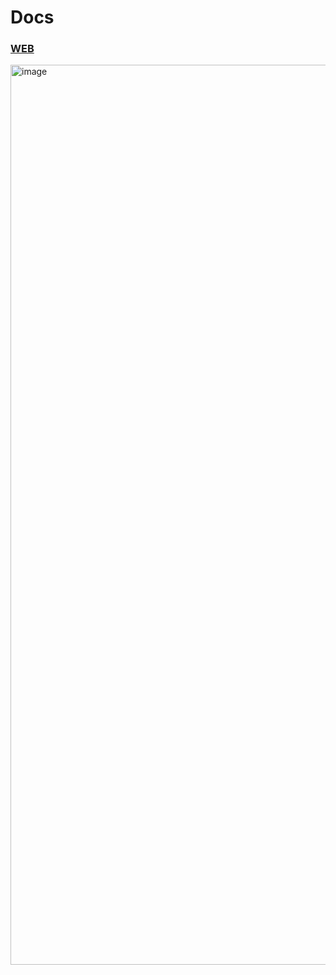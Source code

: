# Docs

### **[WEB](https://sakinelcicek.github.io/docs/index.html)**
<img width="1440" alt="image" src="https://github.com/sakinelcicek/docs/assets/111915039/4d24cb02-de2c-4fdc-ae7b-9d5c95dae8ab">
